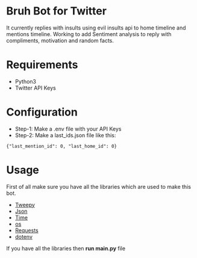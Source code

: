 Bruh Bot for Twitter
=======================

It currently replies with insults using evil insults api to home timeline and mentions timeline.
Working to add Sentiment analysis to reply with compliments, motivation and random facts.

Requirements
============

* Python3
* Twitter API Keys

Configuration
============

* Step-1: Make a .env file with your API Keys
* Step-2: Make a last_ids.json file like this:
```
{"last_mention_id": 0, "last_home_id": 0}
```

Usage
=====

First of all make sure you have all the libraries which are used to make this bot.
- [Tweepy](https://www.tweepy.org/)
- [Json](https://www.json.org/)
- [Time](https://docs.python.org/3/library/time.html)
- [os](https://docs.python.org/3/library/os.html)
- [Requests](https://pypi.org/project/requests/)
- [dotenv](https://pypi.org/project/python-dotenv/)

If you have all the libraries then **run main.py** file
